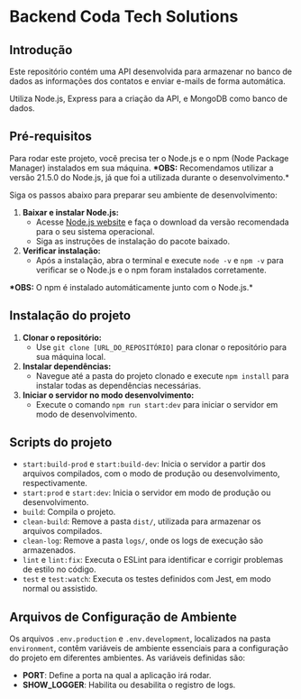 # Backend Coda Tech Solutions

## Introdução

Este repositório contém uma API desenvolvida para armazenar no banco de dados as informações dos contatos e enviar e-mails de forma automática.

Utiliza Node.js, Express para a criação da API, e MongoDB como banco de dados.

## Pré-requisitos

Para rodar este projeto, você precisa ter o Node.js e o npm (Node Package Manager) instalados em sua máquina.
**\*OBS:** Recomendamos utilizar a versão 21.5.0 do Node.js, já que foi a utilizada durante o desenvolvimento.\*

Siga os passos abaixo para preparar seu ambiente de desenvolvimento:

1. **Baixar e instalar Node.js:**
    - Acesse [Node.js website](https://nodejs.org/) e faça o download da versão recomendada para o seu sistema operacional.
    - Siga as instruções de instalação do pacote baixado.
2. **Verificar instalação:**
    - Após a instalação, abra o terminal e execute `node -v` e `npm -v` para verificar se o Node.js e o npm foram instalados corretamente.

**\*OBS:** O npm é instalado automáticamente junto com o Node.js.\*

## Instalação do projeto

1. **Clonar o repositório:**
    - Use `git clone [URL_DO_REPOSITÓRIO]` para clonar o repositório para sua máquina local.
2. **Instalar dependências:**
    - Navegue até a pasta do projeto clonado e execute `npm install` para instalar todas as dependências necessárias.
3. **Iniciar o servidor no modo desenvolvimento:**
    - Execute o comando `npm run start:dev` para iniciar o servidor em modo de desenvolvimento.

## Scripts do projeto

-   `start:build-prod` e `start:build-dev`: Inicia o servidor a partir dos arquivos compilados, com o modo de produção ou desenvolvimento, respectivamente.
-   `start:prod` e `start:dev`: Inicia o servidor em modo de produção ou desenvolvimento.
-   `build`: Compila o projeto.
-   `clean-build`: Remove a pasta `dist/`, utilizada para armazenar os arquivos compilados.
-   `clean-log`: Remove a pasta `logs/`, onde os logs de execução são armazenados.
-   `lint` e `lint:fix`: Executa o ESLint para identificar e corrigir problemas de estilo no código.
-   `test` e `test:watch`: Executa os testes definidos com Jest, em modo normal ou assistido.

## Arquivos de Configuração de Ambiente

Os arquivos `.env.production` e `.env.development`, localizados na pasta `environment`, contêm variáveis de ambiente essenciais para a configuração do projeto em diferentes ambientes. As variáveis definidas são:

-   **PORT**: Define a porta na qual a aplicação irá rodar.
-   **SHOW_LOGGER**: Habilita ou desabilita o registro de logs.
